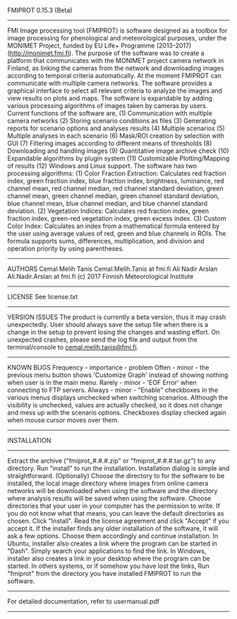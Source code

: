 FMIPROT 0.15.3 (Beta)
***************************************************************
FMI Image processing tool (FMIPROT) is software designed as a toolbox for image processing for phenological and meteorological purposes, under the MONIMET Project, funded by EU Life+ Programme (2013-2017) (http://monimet.fmi.fi). The purpose of the software was to create a platform that communicates with the MONIMET project camera network in Finland, as linking the cameras from the network and downloading images according to temporal criteria automatically. At the moment FMIPROT can communicate with multiple camera networks. The software provides a graphical interface to select all relevant criteria to analyze the images and view results on plots and maps. The software is expandable by adding various processing algorithms of images taken by cameras by users. Current functions of the software are,
(1) Communication with multiple camera networks
(2) Storing scenario conditions as files
(3) Generating reports for scenario options and analyses results
(4) Multiple scenarios
(5) Multiple analyses in each scenario
(6) Mask/ROI creation by selection with GUI
(7) Filtering images according to different means of thresholds
(8) Downloading and handling images
(9) Quantitative image archive check
(10) Expandable algorithms by plugin system
(11) Customizable Plotting/Mapping of results
(12) Windows and Linux support.
The software has two processing algorithms:
(1) Color Fraction Extraction: Calculates red fraction index, green fraction index, blue fraction index, brightness, luminance, red channel mean, red channel median, red channel standard deviation, green channel mean, green channel median, green channel standard deviation, blue channel mean, blue channel median, and blue channel standard deviation.
(2) Vegetation Indices: Calculates red fraction index, green fraction index, green-red vegetation index, green excess index.
(3) Custom Color Index: Calculates an index from a mathematical formula entered by the user using average values of red, green and blue channels in ROIs. The formula supports sums, differences, multiplication, and division and operation priority by using parentheses.
***************************************************************
AUTHORS
Cemal Melih Tanis Cemal.Melih.Tanis at fmi.fi
Ali Nadir Arslan Ali.Nadir.Arslan at fmi.fi
(c) 2017 Finnish Meteorological Institute
***************************************************************
LICENSE
See license.txt
***************************************************************
VERSION ISSUES
The product is currently a beta version, thus it may crash unexpectedly. User should always save the setup file when there is a change in the setup to prevent losing the changes and wasting effort.
On unexpected crashes, please send the log file and output from the terminal/console to cemal.melih.tanis@fmi.fi.
***************************************************************
KNOWN BUGS
Frequency - importance - problem
Often - minor - the previous menu button shows 'Customize Graph' instead of showing nothing when user is in the main menu.
Rarely - minor - 'EOF Error' when connecting to FTP servers.
Always - minor - "Enable" checkboxes in the various menus displays unchecked when switching scenarios. Although the visibility is unchecked, values are actually checked, so it does not change and mess up with the scenario options. Checkboxes display checked again when mouse cursor moves over them.
***************************************************************
INSTALLATION
***************************************************************
Extract the archive ("fmiprot_#.#.#.zip" or "fmiprot_#.#.#.tar.gz") to any directory. Run "install" to run the installation. Installation dialog is simple and straightforward. (Optionally) Choose the directory to for the software to be installed, the local image directory where images from online camera networks will be downloaded when using the software and the directory where analysis results will be saved when using the software. Choose directories that your user in your computer has the permission to write. If you do not know what that means, you can leave the default directories as chosen. Click "Install". Read the license agreement and click "Accept" if you accept it.
If the installer finds any older installation of the software, it will ask a few options. Choose them accordingly and continue installation.
In Ubuntu, installer also creates a link where the program can be started in "Dash". Simply search your applications to find the link.
In Windows, installer also creates a link in your desktop where the program can be started.
In others systems, or if somehow you have lost the links, Run "fmiprot" from the directory you have installed FMIPROT to run the software.
***************************************************************
For detailed documentation, refer to usermanual.pdf
***************************************************************

